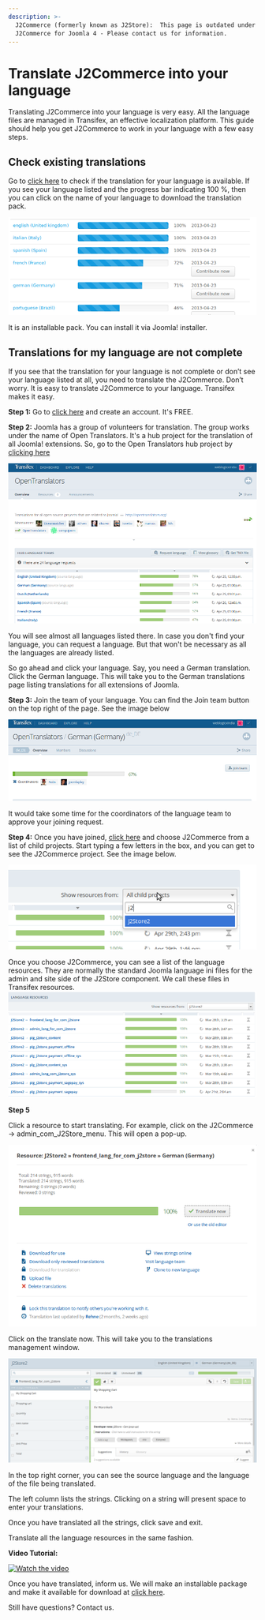 ```yaml
---
description: >-
  J2Commerce (formerly known as J2Store):  This page is outdated under
  J2Commerce for Joomla 4 - Please contact us for information.
---
```


# Translate J2Commerce into your language

Translating J2Commerce into your language is very easy. All the language files are managed in Transifex, an effective localization platform. This guide should help you get J2Commerce to work in your language with a few easy steps.

## Check existing translations <a href="#check-existing-translations" id="check-existing-translations"></a>

Go to [click here](https://www.j2commerce.com/extensions/translations) to check if the translation for your language is available. If you see your language listed and the progress bar indicating 100 %, then you can click on the name of your language to download the translation pack.

![Transifex packages](https://raw.githubusercontent.com/j2store/doc-images/master/translation/Translate-j2store-to-your-lang/translation-transifex-packages.png)

It is an installable pack. You can install it via Joomla! installer.

## Translations for my language are not complete <a href="#translations-for-my-language-is-not-complete" id="translations-for-my-language-is-not-complete"></a>

If you see that the translation for your language is not complete or don’t see your language listed at all, you need to translate the J2Commerce. Don’t worry. It is easy to translate J2Commerce to your language. Transifex makes it easy.

**Step 1:** Go to [click here](https://docs.j2store.org/translation/\[http://transifex.com]\(%3Chttp:/transifex.com%3E\)) and create an account. It's FREE.

**Step 2:** Joomla has a group of volunteers for translation. The group works under the name of Open Translators. It's a hub project for the translation of all Joomla! extensions. So, go to the Open Translators hub project by [clicking here](https://docs.j2store.org/translation/\[https://opentranslators.transifex.com]\(%3Chttps:/opentranslators.transifex.com%3E\))

![Transifex open translators](https://raw.githubusercontent.com/j2store/doc-images/master/translation/Translate-j2store-to-your-lang/translation-transifex-opentranslators.png)

You will see almost all languages listed there. In case you don't find your language, you can request a language. But that won't be necessary as all the languages are already listed.

So go ahead and click your language. Say, you need a German translation. Click the German language. This will take you to the German translations page listing translations for all extensions of Joomla.

**Step 3:** Join the team of your language. You can find the Join team button on the top right of the page. See the image below

![Transifex germany](https://raw.githubusercontent.com/j2store/doc-images/master/translation/Translate-j2store-to-your-lang/translation-transifex-germany.png)

It would take some time for the coordinators of the language team to approve your joining request.

**Step 4:** Once you have joined, [click here](https://docs.j2store.org/translation/\[https://opentranslators.transifex.com]\(%3Chttps:/opentranslators.transifex.com%3E\)) and choose J2Commerce from a list of child projects. Start typing a few letters in the box, and you can get to see the J2Commerce project. See the image below.

![Transifex child products](https://raw.githubusercontent.com/j2store/doc-images/master/translation/Translate-j2store-to-your-lang/translation-transifex-child-products.png)

Once you choose J2Commerce, you can see a list of the language resources. They are normally the standard Joomla language ini files for the admin and site side of the J2Store component. We call these files in Transifex resources. ![Transifex-resources](https://raw.githubusercontent.com/j2store/doc-images/master/translation/Translate-j2store-to-your-lang/translation-transifex-resources.png)

**Step 5**

Click a resource to start translating. For example, click on the J2Commerce → admin\_com\_J2Store\_menu. This will open a pop-up.

![Transifex german resource](https://raw.githubusercontent.com/j2store/doc-images/master/translation/Translate-j2store-to-your-lang/translation-transifex-resource-germany.png)

Click on the translate now. This will take you to the translations management window.

![J2Store management window](https://raw.githubusercontent.com/j2store/doc-images/master/translation/Translate-j2store-to-your-lang/Translation-transifex-J2Store-management-win.png)

In the top right corner, you can see the source language and the language of the file being translated.

The left column lists the strings. Clicking on a string will present space to enter your translations.

Once you have translated all the strings, click save and exit.

Translate all the language resources in the same fashion.

**Video Tutorial:**

[![Watch the video](https://img.youtube.com/vi/lqwO0ANPURQ/hqdefault.jpg)](https://www.youtube.com/watch?v=lqwO0ANPURQ)

Once you have translated, inform us. We will make an installable package and make it available for download at [click here](https://docs.j2store.org/translation/\[http://J2Store.org/translations.html]\(%3Chttp:/J2Store.org/translations.html%3E\)).

Still have questions? Contact us.
